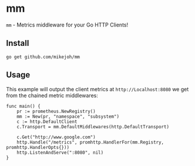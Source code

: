 # mm

`mm` - Metrics middleware for your Go HTTP Clients!

## Install

`go get github.com/mikejoh/mm`

## Usage

This example will output the client metrics at `http://Localhost:8080` we get from the chained metric middlewares:
```
func main() {
    pr := prometheus.NewRegistry()
	mm := New(pr, "namespace", "subsystem")
	c := http.DefaultClient
	c.Transport = mm.DefaultMiddlewares(http.DefaultTransport)

	c.Get("http://www.google.com")
	http.Handle("/metrics", promhttp.HandlerFor(mm.Registry, promhttp.HandlerOpts{}))
	http.ListenAndServe(":8080", nil)
}
```
